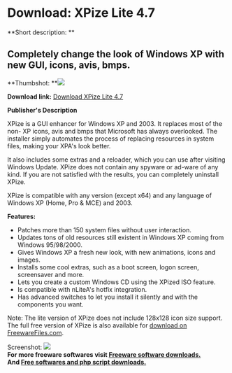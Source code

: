 # Download: XPize Lite 4.7

**Short description: **

## Completely change the look of Windows XP with new GUI, icons, avis, bmps.

  
**Thumbshot: **![](http://www.freewarefiles.com/screenshot/xpize_md.gif)   
  
**Download link:** [Download XPize Lite 4.7](http://freesoftwares.boysofts.com/XPize-Lite_program_34980.html)  
  

**Publisher's Description**  
  

XPize is a GUI enhancer for Windows XP and 2003. It replaces most of the non-
XP icons, avis and bmps that Microsoft has always overlooked. The installer
simply automates the process of replacing resources in system files, making
your XPA's look better.

It also includes some extras and a reloader, which you can use after visiting
Windows Update. XPize does not contain any spyware or ad-ware of any kind. If
you are not satisfied with the results, you can completely uninstall XPize.

XPize is compatible with any version (except x64) and any language of Windows
XP (Home, Pro & MCE) and 2003.

**Features:**

  * Patches more than 150 system files without user interaction. 
  * Updates tons of old resources still existent in Windows XP coming from Windows 95/98/2000. 
  * Gives Windows XP a fresh new look, with new animations, icons and images. 
  * Installs some cool extras, such as a boot screen, logon screen, screensaver and more. 
  * Lets you create a custom Windows CD using the XPized ISO feature. 
  * Is compatible with nLiteA's hotfix integration. 
  * Has advanced switches to let you install it silently and with the components you want. 

Note: The lite version of XPize does not include 128x128 icon size support.
The full free version of XPize is also available for [download on
FreewareFiles.com](http://www.freewarefiles.com/program_2_219_14921.html).

  
  
Screenshot: ![](http://www.freewarefiles.com/screenshot/xpize.gif)  
**For more freeware softwares visit [Freeware software downloads.](http://freesoftwares.boysofts.com/)**   
**And [Free softwares and php script downloads.](http://www.boysofts.com/)**

